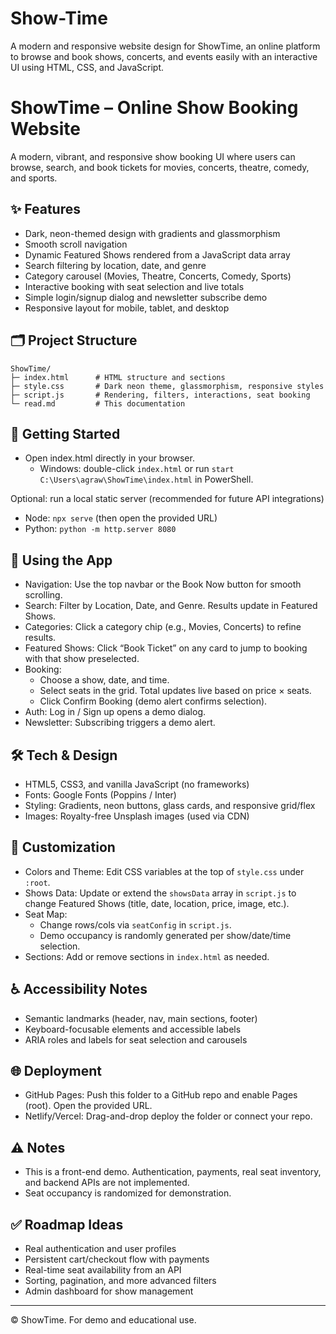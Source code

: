 # Show-Time
A modern and responsive website design for ShowTime, an online platform to browse and book shows, concerts, and events easily with an interactive UI using HTML, CSS, and JavaScript.
# ShowTime – Online Show Booking Website

A modern, vibrant, and responsive show booking UI where users can browse, search, and book tickets for movies, concerts, theatre, comedy, and sports.

## ✨ Features
- Dark, neon-themed design with gradients and glassmorphism
- Smooth scroll navigation
- Dynamic Featured Shows rendered from a JavaScript data array
- Search filtering by location, date, and genre
- Category carousel (Movies, Theatre, Concerts, Comedy, Sports)
- Interactive booking with seat selection and live totals
- Simple login/signup dialog and newsletter subscribe demo
- Responsive layout for mobile, tablet, and desktop

## 🗂 Project Structure
```
ShowTime/
├─ index.html      # HTML structure and sections
├─ style.css       # Dark neon theme, glassmorphism, responsive styles
├─ script.js       # Rendering, filters, interactions, seat booking
└─ read.md         # This documentation
```

## 🚀 Getting Started
- Open index.html directly in your browser.
  - Windows: double-click `index.html` or run `start C:\Users\agraw\ShowTime\index.html` in PowerShell.

Optional: run a local static server (recommended for future API integrations)
- Node: `npx serve` (then open the provided URL)
- Python: `python -m http.server 8080`

## 🧭 Using the App
- Navigation: Use the top navbar or the Book Now button for smooth scrolling.
- Search: Filter by Location, Date, and Genre. Results update in Featured Shows.
- Categories: Click a category chip (e.g., Movies, Concerts) to refine results.
- Featured Shows: Click “Book Ticket” on any card to jump to booking with that show preselected.
- Booking:
  - Choose a show, date, and time.
  - Select seats in the grid. Total updates live based on price × seats.
  - Click Confirm Booking (demo alert confirms selection).
- Auth: Log in / Sign up opens a demo dialog.
- Newsletter: Subscribing triggers a demo alert.

## 🛠 Tech & Design
- HTML5, CSS3, and vanilla JavaScript (no frameworks)
- Fonts: Google Fonts (Poppins / Inter)
- Styling: Gradients, neon buttons, glass cards, and responsive grid/flex
- Images: Royalty-free Unsplash images (used via CDN)

## 🔧 Customization
- Colors and Theme: Edit CSS variables at the top of `style.css` under `:root`.
- Shows Data: Update or extend the `showsData` array in `script.js` to change Featured Shows (title, date, location, price, image, etc.).
- Seat Map:
  - Change rows/cols via `seatConfig` in `script.js`.
  - Demo occupancy is randomly generated per show/date/time selection.
- Sections: Add or remove sections in `index.html` as needed.

## ♿ Accessibility Notes
- Semantic landmarks (header, nav, main sections, footer)
- Keyboard-focusable elements and accessible labels
- ARIA roles and labels for seat selection and carousels

## 🌐 Deployment
- GitHub Pages: Push this folder to a GitHub repo and enable Pages (root). Open the provided URL.
- Netlify/Vercel: Drag-and-drop deploy the folder or connect your repo.

## ⚠️ Notes
- This is a front-end demo. Authentication, payments, real seat inventory, and backend APIs are not implemented.
- Seat occupancy is randomized for demonstration.

## ✅ Roadmap Ideas
- Real authentication and user profiles
- Persistent cart/checkout flow with payments
- Real-time seat availability from an API
- Sorting, pagination, and more advanced filters
- Admin dashboard for show management

---
© ShowTime. For demo and educational use.
